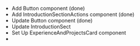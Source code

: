 - Add Button component (done)
- Add IntroductionSectionActions component (done)
- Update Button component (done)
- Update IntroductionSect
- Set Up ExperienceAndProjectsCard component
-
